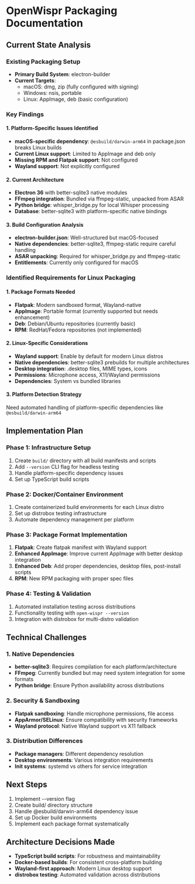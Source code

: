 # OpenWispr Packaging Documentation

## Current State Analysis

### Existing Packaging Setup
- **Primary Build System**: electron-builder
- **Current Targets**: 
  - macOS: dmg, zip (fully configured with signing)
  - Windows: nsis, portable
  - Linux: AppImage, deb (basic configuration)

### Key Findings

#### 1. Platform-Specific Issues Identified
- **macOS-specific dependency**: `@esbuild/darwin-arm64` in package.json breaks Linux builds
- **Current Linux support**: Limited to AppImage and deb only
- **Missing RPM and Flatpak support**: Not configured
- **Wayland support**: Not explicitly configured

#### 2. Current Architecture
- **Electron 36** with better-sqlite3 native modules
- **FFmpeg integration**: Bundled via ffmpeg-static, unpacked from ASAR
- **Python bridge**: whisper_bridge.py for local Whisper processing
- **Database**: better-sqlite3 with platform-specific native bindings

#### 3. Build Configuration Analysis
- **electron-builder.json**: Well-structured but macOS-focused
- **Native dependencies**: better-sqlite3, ffmpeg-static require careful handling
- **ASAR unpacking**: Required for whisper_bridge.py and ffmpeg-static
- **Entitlements**: Currently only configured for macOS

### Identified Requirements for Linux Packaging

#### 1. Package Formats Needed
- **Flatpak**: Modern sandboxed format, Wayland-native
- **AppImage**: Portable format (currently supported but needs enhancement)
- **Deb**: Debian/Ubuntu repositories (currently basic)
- **RPM**: RedHat/Fedora repositories (not implemented)

#### 2. Linux-Specific Considerations
- **Wayland support**: Enable by default for modern Linux distros
- **Native dependencies**: better-sqlite3 prebuilds for multiple architectures
- **Desktop integration**: .desktop files, MIME types, icons
- **Permissions**: Microphone access, X11/Wayland permissions
- **Dependencies**: System vs bundled libraries

#### 3. Platform Detection Strategy
Need automated handling of platform-specific dependencies like `@esbuild/darwin-arm64`

## Implementation Plan

### Phase 1: Infrastructure Setup
1. Create `build/` directory with all build manifests and scripts
2. Add `--version` CLI flag for headless testing
3. Handle platform-specific dependency issues
4. Set up TypeScript build scripts

### Phase 2: Docker/Container Environment
1. Create containerized build environments for each Linux distro
2. Set up distrobox testing infrastructure
3. Automate dependency management per platform

### Phase 3: Package Format Implementation
1. **Flatpak**: Create flatpak manifest with Wayland support
2. **Enhanced AppImage**: Improve current AppImage with better desktop integration
3. **Enhanced Deb**: Add proper dependencies, desktop files, post-install scripts
4. **RPM**: New RPM packaging with proper spec files

### Phase 4: Testing & Validation
1. Automated installation testing across distributions
2. Functionality testing with `open-wispr --version`
3. Integration with distrobox for multi-distro validation

## Technical Challenges

### 1. Native Dependencies
- **better-sqlite3**: Requires compilation for each platform/architecture
- **FFmpeg**: Currently bundled but may need system integration for some formats
- **Python bridge**: Ensure Python availability across distributions

### 2. Security & Sandboxing
- **Flatpak sandboxing**: Handle microphone permissions, file access
- **AppArmor/SELinux**: Ensure compatibility with security frameworks
- **Wayland protocol**: Native Wayland support vs X11 fallback

### 3. Distribution Differences
- **Package managers**: Different dependency resolution
- **Desktop environments**: Various integration requirements
- **Init systems**: systemd vs others for service integration

## Next Steps
1. Implement --version flag
2. Create build/ directory structure
3. Handle @esbuild/darwin-arm64 dependency issue
4. Set up Docker build environments
5. Implement each package format systematically

## Architecture Decisions Made
- **TypeScript build scripts**: For robustness and maintainability
- **Docker-based builds**: For consistent cross-platform building
- **Wayland-first approach**: Modern Linux desktop support
- **distrobox testing**: Automated validation across distributions